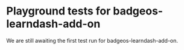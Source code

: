 # Playground tests for badgeos-learndash-add-on
We are still awaiting the first test run for badgeos-learndash-add-on.
